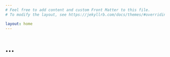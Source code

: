 ```yaml
---
# Feel free to add content and custom Front Matter to this file.
# To modify the layout, see https://jekyllrb.com/docs/themes/#overriding-theme-defaults

layout: home
---
```

# ...

<!---

# Esto es el título de la página.

> Esto es una quote. Con **negrita**.
>
> Tiene más de una línea, con *italics*.

1. Esto es un ítem de una lista
2. Otro ítem.
    1. Subítem.
3. Último ítem.

- Esta lista no tiene orden.
- Es una bullet list.
- Chau.

    A ver `estoooo`.

``Use `code` in your Markdown file.``


***

My favorite search engine is [Google](https://google.com "No, mentira").

Por otro lado esto es un mail: <igrinspan@dc.uba.ar>


Esto es una referencia a [esta página][1], and that means comfort.


[1]: <https://en.wikipedia.org/wiki/Hobbit#Lifestyle> "El link de la referencia 1."



![Fotoooo][2]


[2]: https://lh3.googleusercontent.com/jRZ2D_wGXehXwR9pyHGOebNp0hCetk15HvALYjfZKWbyzf2E_J4qiXhES2Tq0_Y41SimPqlmp46hz0eCRU5O3OAJtIE7mhDSUjtPVyGQfVSO3TIQAdov5vCGEu-SR4NcSC2VtvG3vF_ju54kosE4Qnd8-_5fv6J29uHXQ4p8M8tnhNncNF3FbeBlXTp_EYQrovNIvPC9Z_4Wk6F8jdMmXyhbEIkqAEPl3tHt9RjKNSOhF_acTr_1ZUOucykk6cBFWSsQVBCmYb5OtuN30XqO_3xDOEGV83T5g01QDz9Bho6_Wc2bxVYcDq8i2LGt0Q1ZD3ChWhyOqoK9w9vFBv_vZmRcuQ36Z6cwUixCcFBua_v9tSHX_JJIT6NabQptngUZD9JCts6VLNL2K2Ksyb0vfuvjjjsvqfX05JAlSYdp4SLX5AMzYu9ZWwsqA3ydZ9kQKCwF5CczlGHnSr2nkwxCCxluwfhUmvWbGv0pkurQd44wPqegLeGwUS_ZIGg80vCuF59ziNpjFi9Bh1MXbRg50O2P4bt-XInsLttru8JxWa1jlc_1OF3VnhYpDnrgm0RzklJHtTTvib1NiW5buCtV9Bs0XkdbRBwU9DbU8dkPYaV-WzHPJ9soL9s9jpZOL58C_RmdbRwMtFkoaZydFFRHNBbcTkqt1IrUVzzVrGo7sb7c_e5-05JnUmbLU2PT5p6KzEWaPnIzIwpWdb2G-s_d-QvtKn2s6oTBJJRC0X-1FVPQF9Itk90UFKvmJFoq=w820-h620-no?authuser=0

your comment goes here
and here
-->